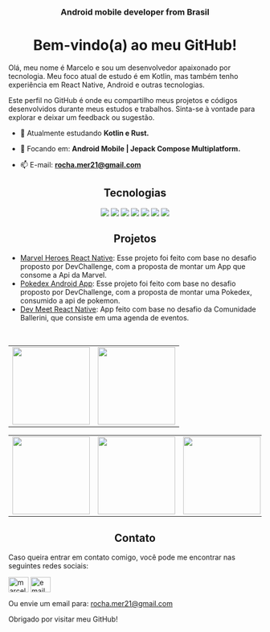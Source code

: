 <h3 align="center">Android mobile developer from Brasil</h3>

<h1 align="center">Bem-vindo(a) ao meu GitHub!</h1>
    <p>Olá, meu nome é Marcelo e sou um desenvolvedor apaixonado por tecnologia. Meu foco atual de estudo é em Kotlin, mas também tenho experiência em React Native, Android e outras tecnologias.</p>
    <p>Este perfil no GitHub é onde eu compartilho meus projetos e códigos desenvolvidos durante meus estudos e trabalhos. Sinta-se à vontade para explorar e deixar um feedback ou sugestão.</p>
    
- 🌱 Atualmente estudando **Kotlin e Rust.**

- 💬 Focando em: **Android Mobile | Jepack Compose Multiplatform.**

- 📫 E-mail: **rocha.mer21@gmail.com**

<h2 align="center">Tecnologias</h2>
<div align="center">
<img src="https://img.shields.io/badge/androidstudio-43853D?style=for-the-badge&logo=androidstudio&logoColor=white"/>
<img src="https://img.shields.io/badge/kotlin-9370DB?style=for-the-badge&logo=kotlin&logoColor=white"/>
<img src="https://img.shields.io/badge/spring-43853D?style=for-the-badge&logo=spring&logoColor=white"/>
<img src="https://img.shields.io/badge/java-D2691E?style=for-the-badge&logo=openjdk&logoColor=white"/>
<img src="https://img.shields.io/badge/react-1E90FF?style=for-the-badge&logo=react&logoColor=white" />
<img src="https://img.shields.io/badge/javascript-FFD700?style=for-the-badge&logo=javascript&logoColor=white"/>
<img src="https://img.shields.io/badge/rust-FF4500?style=for-the-badge&logo=rust&logoColor=white"/>

    
</div>

<div>
    <h2 align="center">Projetos</h2>
    <ul>
      <li><a href="https://github.com/marcelosanto/marvel-heroes-expo-rn-app">Marvel Heroes React Native</a>: Esse projeto foi feito com base no desafio proposto por DevChallenge, com a proposta de montar um App que consome a Api da Marvel.</li>
      <li><a href="https://github.com/marcelosanto/pokedex-android-kotlin">Pokedex Android App</a>: Esse projeto foi feito com base no desafio proposto por DevChallenge, com a proposta de montar uma Pokedex, consumido a api de pokemon.</li>
      <li><a href="https://github.com/marcelosanto/devmeet">Dev Meet React Native</a>: App feito com base no desafio da Comunidade Ballerini, que consiste em uma agenda de eventos.</li>
    </ul>
    </div>
    <br>
    <div align="center">
  <table>
    <tr><td><img height="154em" src="https://github-profile-summary-cards.vercel.app/api/cards/profile-details?username=marcelosanto&theme=github_dark"/></td><td>
    <img height="154em" src="https://github-profile-summary-cards.vercel.app/api/cards/productive-time?username=marcelosanto&theme=github_dark"/></td></tr>
  </table>
  <table>
    <tr><td><img height="154em" src="https://github-profile-summary-cards.vercel.app/api/cards/most-commit-language?username=marcelosanto&theme=github_dark"/></td><td>
    <img height="154em" src="https://github-profile-summary-cards.vercel.app/api/cards/repos-per-language?username=marcelosanto&theme=github_dark"/></td><td>
    <img height="154em" src="https://github-profile-summary-cards.vercel.app/api/cards/stats?username=marcelosanto&theme=github_dark"/></td></tr>
  </table>
</div>


<h2 align="center">Contato</h2>
    <p>Caso queira entrar em contato comigo, você pode me encontrar nas seguintes redes sociais:</p>
    <p align="left">
<a href="https://linkedin.com/in/marcelo-rochaa" target="blank"><img align="center" src="https://cdn.jsdelivr.net/gh/devicons/devicon/icons/linkedin/linkedin-original.svg" alt="marcelo-rochaa" height="30" width="40" /></a>
  <a href="mailto:rocha.mer21@gmail.com" target="blank"><img align="center" src="https://cdn.jsdelivr.net/gh/devicons/devicon/icons/google/google-plain.svg" alt="email" height="30" width="40" /></a>
  
</p>
    <p>Ou envie um email para: <a href="mailto:rocha.mer21@gmail.com">rocha.mer21@gmail.com</a></p>
    <p>Obrigado por visitar meu GitHub!</p>
  </body>
</html>
